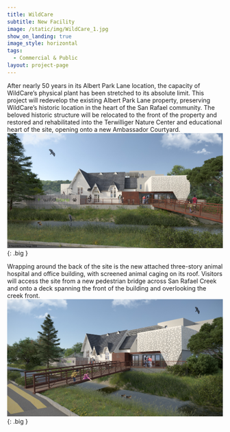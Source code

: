 ```yaml
---
title: WildCare
subtitle: New Facility
image: /static/img/WildCare_1.jpg
show_on_landing: true
image_style: horizontal
tags:
  - Commercial & Public
layout: project-page
---
```


After nearly 50 years in its Albert Park Lane location, the capacity of WildCare’s physical plant has been stretched to its absolute limit. This project will redevelop the existing Albert Park Lane property, preserving WildCare’s historic location in the heart of the San Rafael community. The beloved historic structure will be relocated to the front of the property and restored and rehabilitated into the Terwilliger Nature Center and educational heart of the site, opening onto a new Ambassador Courtyard.
![](/static/img/WildCare_1.jpg){: .big }

Wrapping around the back of the site is the new attached three-story animal hospital and office building, with screened animal caging on its roof. Visitors will access the site from a new pedestrian bridge across San Rafael Creek and onto a deck spanning the front of the building and overlooking the creek front.![](/static/img/WildCare_2.jpg){: .big }
